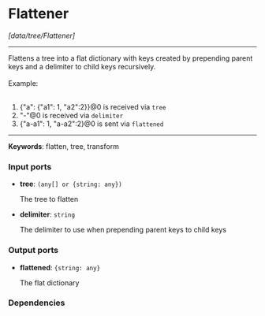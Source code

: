 # Flattener

_[data/tree/Flattener]_

---

Flattens a tree into a flat dictionary with keys created by prepending parent keys and a delimiter to child keys recursively.<br>
<br>
Example:<br>
<br>
1. {"a": {"a1": 1, "a2":2}}@0 is received via `tree`<br>
2. "-"@0 is received via `delimiter`<br>
3. {"a-a1": 1, "a-a2":2}@0 is sent via `flattened`<br>

---

__Keywords__: flatten, tree, transform

### Input ports

* __tree__: ` (any[] or {string: any}) `


    The tree to flatten<br>


* __delimiter__: ` string `


    The delimiter to use when prepending parent keys to child keys<br>

### Output ports

* __flattened__: ` {string: any} `


    The flat dictionary<br>

### Dependencies




